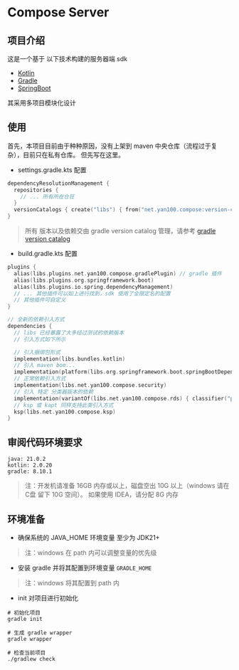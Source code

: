 # Compose Server

## 项目介绍

这是一个基于 以下技术构建的服务器端 sdk

- [Kotlin](https://kotlinlang.org/)
- [Gradle](https://gradle.org/)
- [SpringBoot](https://spring.io/projects/spring-boot)

其采用多项目模块化设计

## 使用

首先，本项目目前由于种种原因，没有上架到 maven 中央仓库（流程过于复杂），目前只在私有仓库。
但先写在这里。

- settings.gradle.kts 配置

```kotlin
dependencyResolutionManagement {
  repositories {
    // ... 所有所在仓狂
  }
  versionCatalogs { create("libs") { from("net.yan100.compose:version-catalog:sdk版本") } }
}
```

> 所有 版本以及依赖交由 gradle version catalog
> 管理，请参考 [gradle version catalog](https://docs.gradle.org/current/userguide/dependency_management_basics.html#version_catalog)

- build.gradle.kts 配置

```kotlin
plugins {
  alias(libs.plugins.net.yan100.compose.gradlePlugin) // gradle 插件
  alias(libs.plugins.org.springframework.boot)
  alias(libs.plugins.io.spring.dependencyManagement)
  // ... 其他插件可以如上进行找到，sdk 使用了全限定名的配置
  // 其他插件可自定义
}

// 全新的依赖引入方式
dependencies {
  // libs 已经暴露了大多经过测试的依赖版本
  // 引入方式如下所示

  // 引入捆绑包形式
  implementation(libs.bundles.kotlin)
  // 引入 maven bom...
  implementation(platform(libs.org.springframework.boot.springBootDependencies))
  // 正常依赖引入方式
  implementation(libs.net.yan100.compose.security)
  // 引入 特定 分类器版本的依赖
  implementation(variantOf(libs.net.yan100.compose.rds) { classifier("postgresql") })
  // ksp 或 kapt 同样支持此类引入方式
  ksp(libs.net.yan100.compose.ksp)
}
```

## 审阅代码环境要求

```envRequirement
java: 21.0.2
kotlin: 2.0.20
gradle: 8.10.1
```

> 注：开发机请准备 16GB 内存或以上，磁盘空出 10G 以上（windows 请在 C盘 留下 10G
> 空间）。
> 如果使用 IDEA，请分配 8G 内存

## 环境准备

- 确保系统的 JAVA_HOME 环境变量 至少为 JDK21+

> 注：windows 在 path 内可以调整变量的优先级

- 安装 gradle 并将其配置到环境变量 `GRADLE_HOME`

> 注：windows 将其配置到 path 内

- init 对项目进行初始化

```shell
# 初始化项目
gradle init

# 生成 gradle wrapper
gradle wrapper

# 检查当前项目
./gradlew check
```
